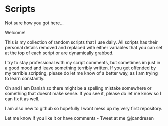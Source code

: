 # Scripts

Not sure how you got here...

Welcome! 

This is my collection of random scripts that I use daily. 
All scripts has their personal details removed and replaced with either variables that you can set at the top of each script or are dynamically grabbed.

I try to stay professional with my script comments, but sometimes im just in a good mood and leave something terribly written. 
If you get offended by my terrible scripting, please do let me know of a better way, as I am trying to learn constantly. 

Oh and I am Danish so there might be a spelling mistake somewhere or something that doesnt make sense. If you see it, please do let me know so I can fix it as well. 

I am also new to github so hopefully I wont mess up my very first repository. 

Let me know if you like it or have comments - Tweet at me @jcandresen
